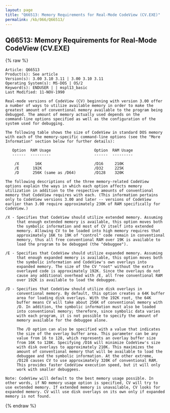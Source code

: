 ```yaml
---
layout: page
title: "Q66513: Memory Requirements for Real-Mode CodeView (CV.EXE)"
permalink: /kb/066/Q66513/
---
```


## Q66513: Memory Requirements for Real-Mode CodeView (CV.EXE)

{% raw %}

	Article: Q66513
	Product(s): See article
	Version(s): 3.00 3.10 3.11 | 3.00 3.10 3.11
	Operating System(s): MS-DOS | OS/2
	Keyword(s): ENDUSER | | mspl13_basic
	Last Modified: 11-NOV-1990
	
	Real-mode versions of CodeView (CV) beginning with version 3.00 offer
	a number of ways to utilize available memory in order to make the
	greatest amount of conventional memory available to the program being
	debugged. The amount of memory actually used depends on the
	command-line options specified as well as the configuration of the
	system used for debugging.
	
	The following table shows the size of CodeView in standard DOS memory
	with each of the memory-specific command-line options (see the "More
	Information" section below for further details):
	
	   Option  RAM Usage                   Option  RAM Usage
	   ------  ---------                   ------  ---------
	
	    /X       16K                       /D16     210K
	    /E      192K                       /D32     225K
	    /D      256K (same as /D64)        /D128    320K
	
	The following descriptions of the three memory-related CodeView
	options explain the ways in which each option affects memory
	utilization in addition to the respective amounts of conventional
	memory that CodeView requires with each. (This information pertains
	only to CodeView versions 3.00 and later -- versions of CodeView
	earlier than 3.00 require approximately 230K of RAM specifically for
	CodeView.)
	
	/X - Specifies that CodeView should utilize extended memory. Assuming
	     that enough extended memory is available, this option moves both
	     the symbolic information and most of CV itself into extended
	     memory. Allowing CV to be loaded into high memory requires that
	     approximately 16K to 19K of "control" code remain in conventional
	     memory, thus all free conventional RAM over 19K is available to
	     load the program to be debugged (the "debuggee").
	
	/E - Specifies that CodeView should utilize expanded memory. Assuming
	     that enough expanded memory is available, this option moves both
	     the symbolic information and CodeView's own overlays into
	     expanded memory. The size of the CV "root" without the extra
	     overlayed code is approximately 192K. Since the overlays do not
	     cause any additional overhead with /E, all free conventional RAM
	     over 192K is available to load the debuggee.
	
	/D - Specifies that CodeView should utilize disk overlays in
	     conventional memory. By default, this option creates a 64K buffer
	     area for loading disk overlays. With the 192K root, the 64K
	     buffer means CV will take about 256K of conventional memory with
	     /D. In addition, the symbolic information must also be loaded
	     into conventional memory; therefore, since symbolic data varies
	     with each program, it is not possible to specify the amount of
	     memory available for the debuggee alone.
	
	     The /D option can also be specified with a value that indicates
	     the size of the overlay buffer area. This parameter can be any
	     value from 16 to 128, which represents an overlay buffer size
	     from 16K to 128K. Specifying /D16 will minimize CodeView's size
	     with disk overlays to approximately 210K. This maximizes the
	     amount of conventional memory that will be available to load the
	     debuggee and the symbolic information. At the other extreme,
	     /D128 causes CV to use approximately 320K of conventional RAM.
	     This provides faster CodeView execution speed, but it will only
	     work with smaller debuggees.
	
	Note: CodeView will default to the best memory usage possible. In
	other words, if NO memory usage option is specified, CV will try to
	use extended memory. If extended memory is unavailable, CV looks for
	expanded memory. CV will use disk overlays on its own only if expanded
	memory is not found.

{% endraw %}
